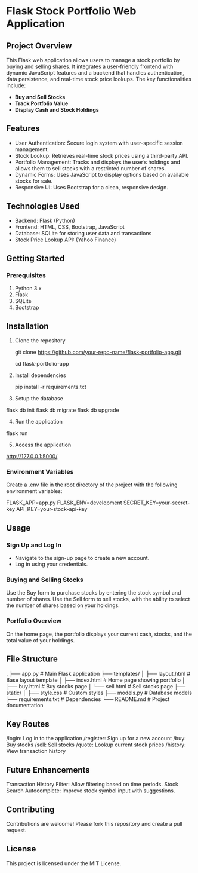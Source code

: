 # Flask Stock Portfolio Web Application
## Project Overview
This Flask web application allows users to manage a stock portfolio by buying and selling shares. It integrates a user-friendly frontend with dynamic JavaScript features and a backend that handles authentication, data persistence, and real-time stock price lookups. The key functionalities include:

- **Buy and Sell Stocks**
- **Track Portfolio Value**
- **Display Cash and Stock Holdings**

  
## Features
- User Authentication: Secure login system with user-specific session management.
- Stock Lookup: Retrieves real-time stock prices using a third-party API.
- Portfolio Management: Tracks and displays the user’s holdings and allows them to sell stocks with a restricted number of shares.
- Dynamic Forms: Uses JavaScript to display options based on available stocks for sale.
- Responsive UI: Uses Bootstrap for a clean, responsive design.
  
## Technologies Used
- Backend: Flask (Python)
- Frontend: HTML, CSS, Bootstrap, JavaScript
- Database: SQLite for storing user data and transactions
- Stock Price Lookup API: (Yahoo Finance)
  
## Getting Started
### Prerequisites
1. Python 3.x
2. Flask
3. SQLite
4. Bootstrap

## Installation
1. Clone the repository
   
   git clone https://github.com/your-repo-name/flask-portfolio-app.git

   cd flask-portfolio-app

2. Install dependencies

   pip install -r requirements.txt

3. Setup the database

flask db init
flask db migrate
flask db upgrade

4. Run the application

flask run

5. Access the application

http://127.0.0.1:5000/

### Environment Variables
Create a .env file in the root directory of the project with the following environment variables:

FLASK_APP=app.py
FLASK_ENV=development
SECRET_KEY=your-secret-key
API_KEY=your-stock-api-key

## Usage
### Sign Up and Log In
- Navigate to the sign-up page to create a new account.
- Log in using your credentials.
### Buying and Selling Stocks
Use the Buy form to purchase stocks by entering the stock symbol and number of shares.
Use the Sell form to sell stocks, with the ability to select the number of shares based on your holdings.
### Portfolio Overview
On the home page, the portfolio displays your current cash, stocks, and the total value of your holdings.
## File Structure
.
├── app.py                   # Main Flask application
├── templates/
│   ├── layout.html          # Base layout template
│   ├── index.html           # Home page showing portfolio
│   ├── buy.html             # Buy stocks page
│   └── sell.html            # Sell stocks page
├── static/
│   ├── style.css            # Custom styles
├── models.py                # Database models
├── requirements.txt         # Dependencies
└── README.md                # Project documentation
## Key Routes
/login: Log in to the application
/register: Sign up for a new account
/buy: Buy stocks
/sell: Sell stocks
/quote: Lookup current stock prices
/history: View transaction history
## Future Enhancements
Transaction History Filter: Allow filtering based on time periods.
Stock Search Autocomplete: Improve stock symbol input with suggestions.
## Contributing
Contributions are welcome! Please fork this repository and create a pull request.

## License
This project is licensed under the MIT License.

